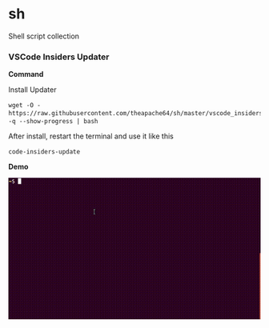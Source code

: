 # sh
Shell script collection

### VSCode Insiders Updater

**Command**

Install Updater

```
wget -O - https://raw.githubusercontent.com/theapache64/sh/master/vscode_insiders_updater_installer.sh -q --show-progress | bash
```

After install, restart the terminal and use it like this

```
code-insiders-update
```

**Demo**

![](./vscode_insiders_updater_demo.gif)
